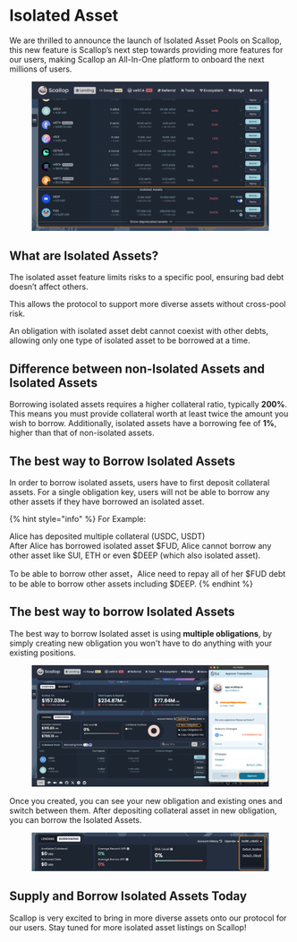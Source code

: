 # Isolated Asset

We are thrilled to announce the launch of Isolated Asset Pools on Scallop, this new feature is Scallop’s next step towards providing more features for our users, making Scallop an All-In-One platform to onboard the next millions of users.

<figure><img src="../.gitbook/assets/截圖 2024-12-23 下午10.07.41.png" alt=""><figcaption></figcaption></figure>

## What are Isolated Assets?

The isolated asset feature limits risks to a specific pool, ensuring bad debt doesn’t affect others.

This allows the protocol to support more diverse assets without cross-pool risk.

An obligation with isolated asset debt cannot coexist with other debts, allowing only one type of isolated asset to be borrowed at a time.

## Difference between non-Isolated Assets and Isolated Assets

Borrowing isolated assets requires a higher collateral ratio, typically **200%**. This means you must provide collateral worth at least twice the amount you wish to borrow. Additionally, isolated assets have a borrowing fee of **1%**, higher than that of non-isolated assets.

## The best way to Borrow Isolated Assets

In order to borrow isolated assets, users have to first deposit collateral assets. For a single obligation key, users will not be able to borrow any other assets if they have borrowed an isolated asset.

{% hint style="info" %}
For Example:

Alice has deposited multiple collateral (USDC, USDT)\
After Alice has borrowed isolated asset $FUD, Alice cannot borrow any other asset like SUI, ETH or even $DEEP (which also isolated asset).

To be able to borrow other asset，Alice need to repay all of her $FUD debt to be able to borrow other assets including $DEEP.&#x20;
{% endhint %}

## The best way to borrow Isolated Assets

The best way to borrow Isolated asset is using **multiple obligations**, by simply creating new obligation you won't have to do anything with your existing positions.

<figure><img src="../.gitbook/assets/截圖 2024-12-23 下午9.59.49 (1).png" alt=""><figcaption></figcaption></figure>

Once you created, you can see your new obligation and existing ones and switch between them. After depositing collateral asset in new obligation, you can borrow the Isolated Assets.

<figure><img src="../.gitbook/assets/截圖 2024-12-23 下午10.11.30.png" alt=""><figcaption></figcaption></figure>

## Supply and Borrow Isolated Assets Today

Scallop is very excited to bring in more diverse assets onto our protocol for our users. Stay tuned for more isolated asset listings on Scallop!
